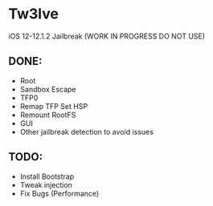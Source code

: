 # Tw3lve
iOS 12-12.1.2 Jailbreak (WORK IN PROGRESS DO NOT USE)



## DONE:
* Root     
* Sandbox Escape    
* TFP0      
* Remap TFP Set HSP      
* Remount RootFS
* GUI
* Other jailbreak detection to avoid issues  

## TODO:
* Install Bootstrap
* Tweak injection
* Fix Bugs (Performance)    

